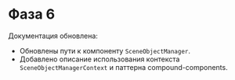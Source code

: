 # Фаза 6

Документация обновлена:
- Обновлены пути к компоненту `SceneObjectManager`.
- Добавлено описание использования контекста `SceneObjectManagerContext` и паттерна compound-components.
